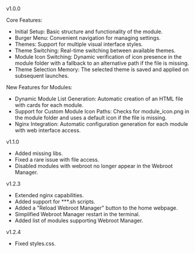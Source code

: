 v1.0.0

Core Features:
- Initial Setup: Basic structure and functionality of the module.
- Burger Menu: Convenient navigation for managing settings.
- Themes: Support for multiple visual interface styles.
- Theme Switching: Real-time switching between available themes.
- Module Icon Switching: Dynamic verification of icon presence in the module folder with a fallback to an alternative path if the file is missing.
- Theme Selection Memory: The selected theme is saved and applied on subsequent launches.

New Features for Modules:
- Dynamic Module List Generation: Automatic creation of an HTML file with cards for each module.
- Support for Custom Module Icon Paths: Checks for module_icon.png in the module folder and uses a default icon if the file is missing.
- Nginx Integration: Automatic configuration generation for each module with web interface access.

v1.1.0

- Added missing libs.
- Fixed a rare issue with file access.
- Disabled modules with webroot no longer appear in the Webroot Manager.

v1.2.3

- Extended nginx capabilities.
- Added support for ***.sh scripts.
- Added a "Reload Webroot Manager" button to the home webpage.
- Simplified Webroot Manager restart in the terminal.
- Added list of modules supporting Webroot Manager.

v1.2.4

- Fixed styles.css.

